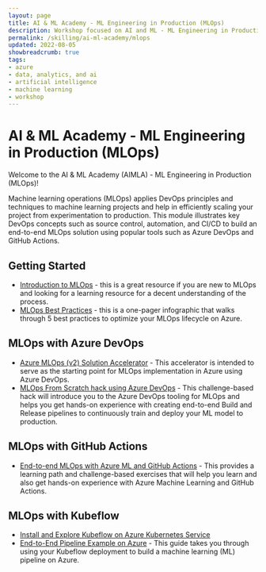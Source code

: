 ```yaml
---
layout: page
title: AI & ML Academy - ML Engineering in Production (MLOps) 
description: Workshop focused on AI and ML - ML Engineering in Production (MLOps) 
permalink: /skilling/ai-ml-academy/mlops
updated: 2022-08-05
showbreadcrumb: true
tags: 
- azure
- data, analytics, and ai
- artificial intelligence
- machine learning
- workshop
---
```


# AI & ML Academy - ML Engineering in Production (MLOps) 

Welcome to the AI & ML Academy (AIMLA) - ML Engineering in Production (MLOps)!

Machine learning operations (MLOps) applies DevOps principles and techniques to machine learning projects and help in efficiently scaling your project from experimentation to production. This module illustrates key DevOps concepts such as source control, automation, and CI/CD to build an end-to-end MLOps solution using popular tools such as Azure DevOps and GitHub Actions.


## Getting Started

* [Introduction to MLOps](https://docs.microsoft.com/en-us/learn/paths/introduction-machine-learn-operations/) - this is a great resource if you are new to MLOps and looking for a learning resource for a decent understanding of the process.
* [MLOps Best Practices](MLOps (microsoft.com)) - this is a one-pager infographic that walks through 5 best practices to optimize your MLOps lifecycle on Azure.


## MLOps with Azure DevOps 

* [Azure MLOps (v2) Solution Accelerator](https://github.com/Azure/mlops-v2) - This accelerator is intended to serve as the starting point for MLOps implementation in Azure using Azure DevOps.
* [MLOps From Scratch hack using Azure DevOps](https://microsoft.github.io/WhatTheHack/032-MLOpsFromScratch/) - This challenge-based hack will introduce you to the Azure DevOps tooling for MLOps and helps you get hands-on experience with creating end-to-end Build and Release pipelines to continuously train and deploy your ML model to production.


## MLOps with GitHub Actions

* [End-to-end MLOps with Azure ML and GitHub Actions](https://docs.microsoft.com/en-us/learn/paths/build-first-machine-operations-workflow/) - This provides a learning path and challenge-based exercises that will help you learn and also get hands-on experience with Azure Machine Learning and GitHub Actions.


## MLOps with Kubeflow 

* [Install and Explore Kubeflow on Azure Kubernetes Service](https://hackmd.io/u2567iIUSiWBVnLIlD49yg) 
* [End-to-End Pipeline Example on Azure](https://www.kubeflow.org/docs/distributions/azure/azureendtoend/) - This guide takes you through using your Kubeflow deployment to build a machine learning (ML) pipeline on Azure.




